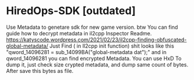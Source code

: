 # HiredOps-SDK [outdated]
Use Metadata to genetare sdk for new game version.
btw 
You can find guide how to decrypt metadata in
il2cpp Inspector Readme. https://katyscode.wordpress.com/2021/02/23/il2cpp-finding-obfuscated-global-metadata/
Just Find ( in Il2cpp init function)
shit looks like this
"qword_14096281 = sub_14099BA("global-metadata
dat");"
and in qword_14096281 you can find encrypted Metadata. 
You can use
HxD To dump it, just check size crypted metadata, and dump same count of bytes. 
After save this bytes as file. 
